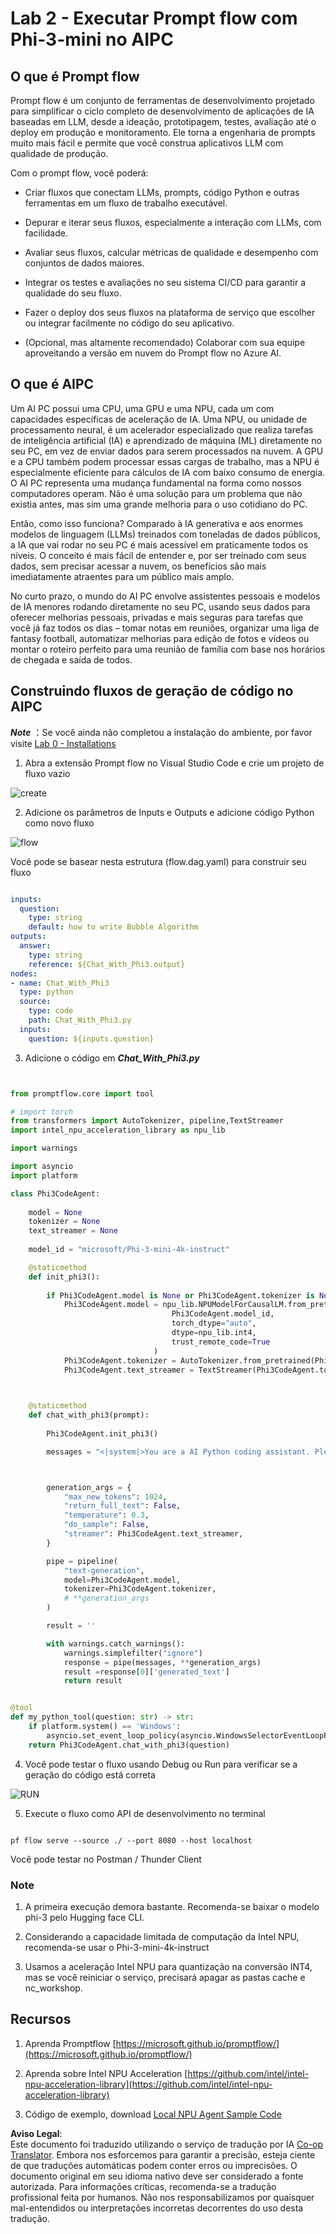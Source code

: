 <!--
CO_OP_TRANSLATOR_METADATA:
{
  "original_hash": "bc29f7fe7fc16bed6932733eac8c81b8",
  "translation_date": "2025-05-09T19:22:42+00:00",
  "source_file": "md/02.Application/02.Code/Phi3/VSCodeExt/HOL/AIPC/02.PromptflowWithNPU.md",
  "language_code": "pt"
}
-->
# **Lab 2 - Executar Prompt flow com Phi-3-mini no AIPC**

## **O que é Prompt flow**

Prompt flow é um conjunto de ferramentas de desenvolvimento projetado para simplificar o ciclo completo de desenvolvimento de aplicações de IA baseadas em LLM, desde a ideação, prototipagem, testes, avaliação até o deploy em produção e monitoramento. Ele torna a engenharia de prompts muito mais fácil e permite que você construa aplicativos LLM com qualidade de produção.

Com o prompt flow, você poderá:

- Criar fluxos que conectam LLMs, prompts, código Python e outras ferramentas em um fluxo de trabalho executável.

- Depurar e iterar seus fluxos, especialmente a interação com LLMs, com facilidade.

- Avaliar seus fluxos, calcular métricas de qualidade e desempenho com conjuntos de dados maiores.

- Integrar os testes e avaliações no seu sistema CI/CD para garantir a qualidade do seu fluxo.

- Fazer o deploy dos seus fluxos na plataforma de serviço que escolher ou integrar facilmente no código do seu aplicativo.

- (Opcional, mas altamente recomendado) Colaborar com sua equipe aproveitando a versão em nuvem do Prompt flow no Azure AI.

## **O que é AIPC**

Um AI PC possui uma CPU, uma GPU e uma NPU, cada um com capacidades específicas de aceleração de IA. Uma NPU, ou unidade de processamento neural, é um acelerador especializado que realiza tarefas de inteligência artificial (IA) e aprendizado de máquina (ML) diretamente no seu PC, em vez de enviar dados para serem processados na nuvem. A GPU e a CPU também podem processar essas cargas de trabalho, mas a NPU é especialmente eficiente para cálculos de IA com baixo consumo de energia. O AI PC representa uma mudança fundamental na forma como nossos computadores operam. Não é uma solução para um problema que não existia antes, mas sim uma grande melhoria para o uso cotidiano do PC.

Então, como isso funciona? Comparado à IA generativa e aos enormes modelos de linguagem (LLMs) treinados com toneladas de dados públicos, a IA que vai rodar no seu PC é mais acessível em praticamente todos os níveis. O conceito é mais fácil de entender e, por ser treinado com seus dados, sem precisar acessar a nuvem, os benefícios são mais imediatamente atraentes para um público mais amplo.

No curto prazo, o mundo do AI PC envolve assistentes pessoais e modelos de IA menores rodando diretamente no seu PC, usando seus dados para oferecer melhorias pessoais, privadas e mais seguras para tarefas que você já faz todos os dias – tomar notas em reuniões, organizar uma liga de fantasy football, automatizar melhorias para edição de fotos e vídeos ou montar o roteiro perfeito para uma reunião de família com base nos horários de chegada e saída de todos.

## **Construindo fluxos de geração de código no AIPC**

***Note*** ：Se você ainda não completou a instalação do ambiente, por favor visite [Lab 0 - Installations](./01.Installations.md)

1. Abra a extensão Prompt flow no Visual Studio Code e crie um projeto de fluxo vazio

![create](../../../../../../../../../translated_images/pf_create.d6172d8277a78a7fa82cd6ff727ed44e037fa78b662f1f62d5963f36d712d229.pt.png)

2. Adicione os parâmetros de Inputs e Outputs e adicione código Python como novo fluxo

![flow](../../../../../../../../../translated_images/pf_flow.d5646a323fb7f444c0b98b4521057a592325c583e7ba18bc31500bc0415e9ef3.pt.png)

Você pode se basear nesta estrutura (flow.dag.yaml) para construir seu fluxo

```yaml

inputs:
  question:
    type: string
    default: how to write Bubble Algorithm
outputs:
  answer:
    type: string
    reference: ${Chat_With_Phi3.output}
nodes:
- name: Chat_With_Phi3
  type: python
  source:
    type: code
    path: Chat_With_Phi3.py
  inputs:
    question: ${inputs.question}


```

3. Adicione o código em ***Chat_With_Phi3.py***

```python


from promptflow.core import tool

# import torch
from transformers import AutoTokenizer, pipeline,TextStreamer
import intel_npu_acceleration_library as npu_lib

import warnings

import asyncio
import platform

class Phi3CodeAgent:
    
    model = None
    tokenizer = None
    text_streamer = None
    
    model_id = "microsoft/Phi-3-mini-4k-instruct"

    @staticmethod
    def init_phi3():
        
        if Phi3CodeAgent.model is None or Phi3CodeAgent.tokenizer is None or Phi3CodeAgent.text_streamer is None:
            Phi3CodeAgent.model = npu_lib.NPUModelForCausalLM.from_pretrained(
                                    Phi3CodeAgent.model_id,
                                    torch_dtype="auto",
                                    dtype=npu_lib.int4,
                                    trust_remote_code=True
                                )
            Phi3CodeAgent.tokenizer = AutoTokenizer.from_pretrained(Phi3CodeAgent.model_id)
            Phi3CodeAgent.text_streamer = TextStreamer(Phi3CodeAgent.tokenizer, skip_prompt=True)

    

    @staticmethod
    def chat_with_phi3(prompt):
        
        Phi3CodeAgent.init_phi3()

        messages = "<|system|>You are a AI Python coding assistant. Please help me to generate code in Python.The answer only genertated Python code, but any comments and instructions do not need to be generated<|end|><|user|>" + prompt +"<|end|><|assistant|>"



        generation_args = {
            "max_new_tokens": 1024,
            "return_full_text": False,
            "temperature": 0.3,
            "do_sample": False,
            "streamer": Phi3CodeAgent.text_streamer,
        }

        pipe = pipeline(
            "text-generation",
            model=Phi3CodeAgent.model,
            tokenizer=Phi3CodeAgent.tokenizer,
            # **generation_args
        )

        result = ''

        with warnings.catch_warnings():
            warnings.simplefilter("ignore")
            response = pipe(messages, **generation_args)
            result =response[0]['generated_text']
            return result


@tool
def my_python_tool(question: str) -> str:
    if platform.system() == 'Windows':
        asyncio.set_event_loop_policy(asyncio.WindowsSelectorEventLoopPolicy())
    return Phi3CodeAgent.chat_with_phi3(question)


```

4. Você pode testar o fluxo usando Debug ou Run para verificar se a geração do código está correta

![RUN](../../../../../../../../../translated_images/pf_run.d918637dc00f61e9bdeec37d4cc9646f77d270ac9203bcce13569f3157202b6e.pt.png)

5. Execute o fluxo como API de desenvolvimento no terminal

```

pf flow serve --source ./ --port 8080 --host localhost   

```

Você pode testar no Postman / Thunder Client

### **Note**

1. A primeira execução demora bastante. Recomenda-se baixar o modelo phi-3 pelo Hugging face CLI.

2. Considerando a capacidade limitada de computação da Intel NPU, recomenda-se usar o Phi-3-mini-4k-instruct

3. Usamos a aceleração Intel NPU para quantização na conversão INT4, mas se você reiniciar o serviço, precisará apagar as pastas cache e nc_workshop.

## **Recursos**

1. Aprenda Promptflow [https://microsoft.github.io/promptflow/](https://microsoft.github.io/promptflow/)

2. Aprenda sobre Intel NPU Acceleration [https://github.com/intel/intel-npu-acceleration-library](https://github.com/intel/intel-npu-acceleration-library)

3. Código de exemplo, download [Local NPU Agent Sample Code](../../../../../../../../../code/07.Lab/01/AIPC)

**Aviso Legal**:  
Este documento foi traduzido utilizando o serviço de tradução por IA [Co-op Translator](https://github.com/Azure/co-op-translator). Embora nos esforcemos para garantir a precisão, esteja ciente de que traduções automáticas podem conter erros ou imprecisões. O documento original em seu idioma nativo deve ser considerado a fonte autorizada. Para informações críticas, recomenda-se a tradução profissional feita por humanos. Não nos responsabilizamos por quaisquer mal-entendidos ou interpretações incorretas decorrentes do uso desta tradução.